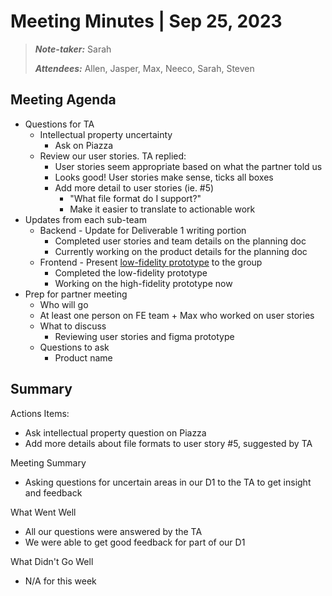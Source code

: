 # Meeting Minutes | Sep 25, 2023

>_**Note-taker:**_ Sarah
>
> _**Attendees:**_ Allen, Jasper, Max, Neeco, Sarah, Steven

## Meeting Agenda
- Questions for TA 
  - Intellectual property uncertainty
    - Ask on Piazza
  - Review our user stories. TA replied:
    - User stories seem appropriate based on what the partner told us
    - Looks good! User stories make sense, ticks all boxes
    - Add more detail to user stories (ie. #5)
      - "What file format do I support?"
      - Make it easier to translate to actionable work
- Updates from each sub-team
  - Backend - Update for Deliverable 1 writing portion
    - Completed user stories and team details on the planning doc
    - Currently working on the product details for the planning doc
   - Frontend - Present [low-fidelity prototype](https://www.figma.com/file/PiuZtndJxjyLuyAER2jeSh/Website-Prototype?type=design&node-id=0-1&mode=design&t=M4j3STrUBvMZG9ys-0) to the group
      - Completed the low-fidelity prototype 
      - Working on the high-fidelity prototype now
- Prep for partner meeting
  - Who will go
   - At least one person on FE team + Max who worked on user stories
  - What to discuss
    - Reviewing user stories and figma prototype
  - Questions to ask
    - Product name
         
## Summary
Actions Items:
- Ask intellectual property question on Piazza
- Add more details about file formats to user story #5, suggested by TA

Meeting Summary
- Asking questions for uncertain areas in our D1 to the TA to get insight and feedback

What Went Well
- All our questions were answered by the TA
- We were able to get good feedback for part of our D1

What Didn't Go Well
- N/A for this week
